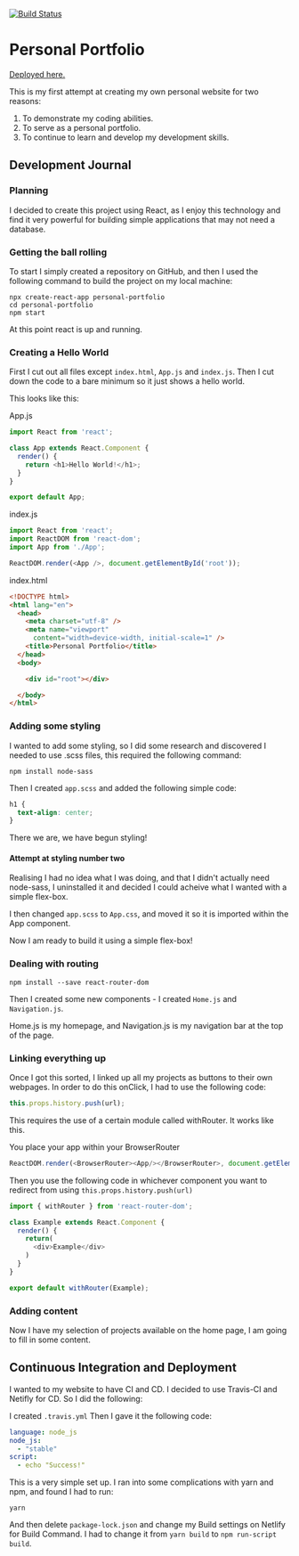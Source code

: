 [![Build Status](https://travis-ci.com/tommyrharper/personal-portfolio.svg?branch=master)](https://travis-ci.com/tommyrharper/personal-portfolio)

# Personal Portfolio

[Deployed here.](https://www.thomas-harper.com)

This is my first attempt at creating my own personal website for two reasons:

1. To demonstrate my coding abilities.
2. To serve as a personal portfolio.
3. To continue to learn and develop my development skills.

## Development Journal

### Planning

I decided to create this project using React, as I enjoy this technology and find it very powerful for building simple applications that may not need a database.

### Getting the ball rolling

To start I simply created a repository on GitHub, and then I used the following command to build the project on my local machine:
```
npx create-react-app personal-portfolio
cd personal-portfolio
npm start
```
At this point react is up and running.

### Creating a Hello World

First I cut out all files except ```index.html```, ```App.js``` and ```index.js```.
Then I cut down the code to a bare minimum so it just shows a hello world.

This looks like this:

App.js
```JavaScript
import React from 'react';

class App extends React.Component {
  render() {
    return <h1>Hello World!</h1>;
  }
}

export default App;
```
index.js
```JavaScript
import React from 'react';
import ReactDOM from 'react-dom';
import App from './App';

ReactDOM.render(<App />, document.getElementById('root'));
```
index.html
```HTML
<!DOCTYPE html>
<html lang="en">
  <head>
    <meta charset="utf-8" />
    <meta name="viewport"
      content="width=device-width, initial-scale=1" />
    <title>Personal Portfolio</title>
  </head>
  <body>

    <div id="root"></div>

  </body>
</html>
```

### Adding some styling

I wanted to add some styling, so I did some research and discovered I needed to use .scss files, this required the following command:
```
npm install node-sass
```
Then I created ```app.scss``` and added the following simple code:
```CSS
h1 {
  text-align: center;
}
```
There we are, we have begun styling!

#### Attempt at styling number two

Realising I had no idea what I was doing, and that I didn't actually need node-sass, I uninstalled it and decided I could acheive what I wanted with a simple flex-box.

I then changed ```app.scss``` to ```App.css```, and moved it so it is imported within the App component.

Now I am ready to build it using a simple flex-box!

### Dealing with routing

```
npm install --save react-router-dom
```

Then I created some new components - I created ```Home.js``` and ```Navigation.js```.

Home.js is my homepage, and Navigation.js is my navigation bar at the top of the page.

### Linking everything up

Once I got this sorted, I linked up all my projects as buttons to their own webpages. In order to do this onClick, I had to use the following code:

```JavaScript
this.props.history.push(url);
```

This requires the use of a certain module called withRouter. It works like this.

You place your app within your BrowserRouter

```JavaScript
ReactDOM.render(<BrowserRouter><App/></BrowserRouter>, document.getElementById('root'));
```
Then you use the following code in whichever component you want to redirect from using ```this.props.history.push(url)```
```JavaScript
import { withRouter } from 'react-router-dom';

class Example extends React.Component {
  render() {
    return(
      <div>Example</div>
    ) 
  }
}

export default withRouter(Example);
```

### Adding content

Now I have my selection of projects available on the home page, I am going to fill in some content.

## Continuous Integration and Deployment

I wanted to my website to have CI and CD. I decided to use Travis-CI and Netifly for CD. So I did the following:

I created ```.travis.yml```
Then I gave it the following code:
```yml
language: node_js
node_js:
  - "stable"
script:
  - echo "Success!"
  ```

  This is a very simple set up. I ran into some complications with yarn and npm, and found I had to run:
  ```
  yarn
  ```
  And then delete ```package-lock.json``` and change my Build settings on Netlify for Build Command. I had to change it from ```yarn build``` to ```npm run-script build```.